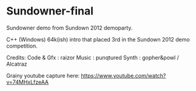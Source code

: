 # Sundowner-final
Sundowner demo from Sundown 2012 demoparty.

C++ (Windows) 64k(ish) intro that placed 3rd in the Sundown 2012 demo competition.

Credits:
Code & Gfx : raizor
Music : punqtured
Synth : gopher&powl / Alcatraz

Grainy youtube capture here: https://www.youtube.com/watch?v=74MHxLfzeAA
